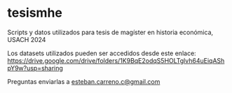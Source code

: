 # tesismhe
Scripts y datos utilizados para tesis de magíster en historia económica, USACH 2024

Los datasets utilizados pueden ser accedidos desde este enlace:
https://drive.google.com/drive/folders/1K9BqE2odqS5HOLTglvh64uEiqAShpY9w?usp=sharing

Preguntas enviarlas a esteban.carreno.c@gmail.com
